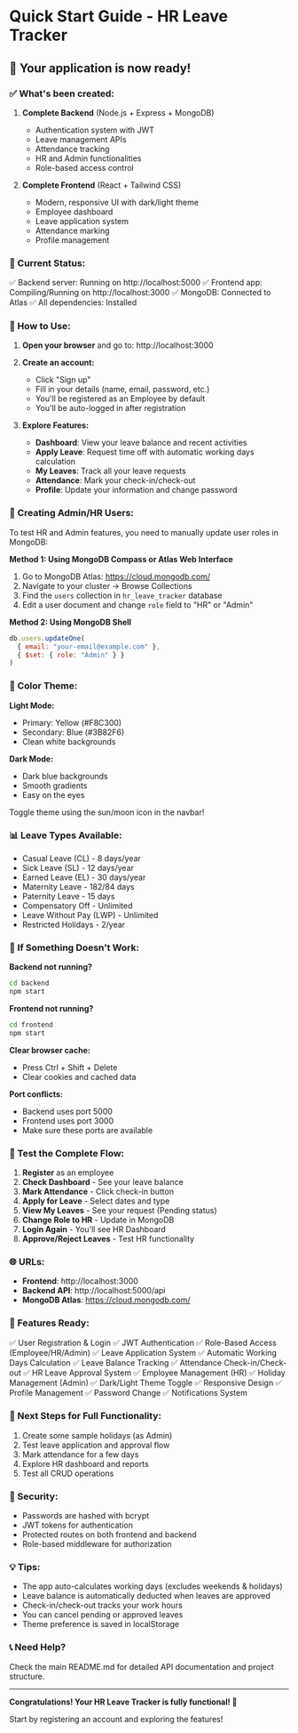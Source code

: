 # Quick Start Guide - HR Leave Tracker

## 🚀 Your application is now ready!

### ✅ What's been created:

1. **Complete Backend** (Node.js + Express + MongoDB)
   - Authentication system with JWT
   - Leave management APIs
   - Attendance tracking
   - HR and Admin functionalities
   - Role-based access control

2. **Complete Frontend** (React + Tailwind CSS)
   - Modern, responsive UI with dark/light theme
   - Employee dashboard
   - Leave application system
   - Attendance marking
   - Profile management

### 🎯 Current Status:

✅ Backend server: Running on http://localhost:5000
✅ Frontend app: Compiling/Running on http://localhost:3000
✅ MongoDB: Connected to Atlas
✅ All dependencies: Installed

### 📝 How to Use:

1. **Open your browser** and go to: http://localhost:3000

2. **Create an account:**
   - Click "Sign up"
   - Fill in your details (name, email, password, etc.)
   - You'll be registered as an Employee by default
   - You'll be auto-logged in after registration

3. **Explore Features:**
   - **Dashboard**: View your leave balance and recent activities
   - **Apply Leave**: Request time off with automatic working days calculation
   - **My Leaves**: Track all your leave requests
   - **Attendance**: Mark your check-in/check-out
   - **Profile**: Update your information and change password

### 👥 Creating Admin/HR Users:

To test HR and Admin features, you need to manually update user roles in MongoDB:

**Method 1: Using MongoDB Compass or Atlas Web Interface**
1. Go to MongoDB Atlas: https://cloud.mongodb.com/
2. Navigate to your cluster → Browse Collections
3. Find the `users` collection in `hr_leave_tracker` database
4. Edit a user document and change `role` field to "HR" or "Admin"

**Method 2: Using MongoDB Shell**
```javascript
db.users.updateOne(
  { email: "your-email@example.com" },
  { $set: { role: "Admin" } }
)
```

### 🎨 Color Theme:

**Light Mode:**
- Primary: Yellow (#F8C300)
- Secondary: Blue (#3B82F6)
- Clean white backgrounds

**Dark Mode:**
- Dark blue backgrounds
- Smooth gradients
- Easy on the eyes

Toggle theme using the sun/moon icon in the navbar!

### 📊 Leave Types Available:

- Casual Leave (CL) - 8 days/year
- Sick Leave (SL) - 12 days/year
- Earned Leave (EL) - 30 days/year
- Maternity Leave - 182/84 days
- Paternity Leave - 15 days
- Compensatory Off - Unlimited
- Leave Without Pay (LWP) - Unlimited
- Restricted Holidays - 2/year

### 🔧 If Something Doesn't Work:

**Backend not running?**
```bash
cd backend
npm start
```

**Frontend not running?**
```bash
cd frontend
npm start
```

**Clear browser cache:**
- Press Ctrl + Shift + Delete
- Clear cookies and cached data

**Port conflicts:**
- Backend uses port 5000
- Frontend uses port 3000
- Make sure these ports are available

### 📱 Test the Complete Flow:

1. **Register** as an employee
2. **Check Dashboard** - See your leave balance
3. **Mark Attendance** - Click check-in button
4. **Apply for Leave** - Select dates and type
5. **View My Leaves** - See your request (Pending status)
6. **Change Role to HR** - Update in MongoDB
7. **Login Again** - You'll see HR Dashboard
8. **Approve/Reject Leaves** - Test HR functionality

### 🌐 URLs:

- **Frontend**: http://localhost:3000
- **Backend API**: http://localhost:5000/api
- **MongoDB Atlas**: https://cloud.mongodb.com/

### 🎉 Features Ready:

✅ User Registration & Login
✅ JWT Authentication
✅ Role-Based Access (Employee/HR/Admin)
✅ Leave Application System
✅ Automatic Working Days Calculation
✅ Leave Balance Tracking
✅ Attendance Check-in/Check-out
✅ HR Leave Approval System
✅ Employee Management (HR)
✅ Holiday Management (Admin)
✅ Dark/Light Theme Toggle
✅ Responsive Design
✅ Profile Management
✅ Password Change
✅ Notifications System

### 📝 Next Steps for Full Functionality:

1. Create some sample holidays (as Admin)
2. Test leave application and approval flow
3. Mark attendance for a few days
4. Explore HR dashboard and reports
5. Test all CRUD operations

### 🔐 Security:

- Passwords are hashed with bcrypt
- JWT tokens for authentication
- Protected routes on both frontend and backend
- Role-based middleware for authorization

### 💡 Tips:

- The app auto-calculates working days (excludes weekends & holidays)
- Leave balance is automatically deducted when leaves are approved
- Check-in/check-out tracks your work hours
- You can cancel pending or approved leaves
- Theme preference is saved in localStorage

### 📞 Need Help?

Check the main README.md for detailed API documentation and project structure.

---

**Congratulations! Your HR Leave Tracker is fully functional! 🎊**

Start by registering an account and exploring the features!
